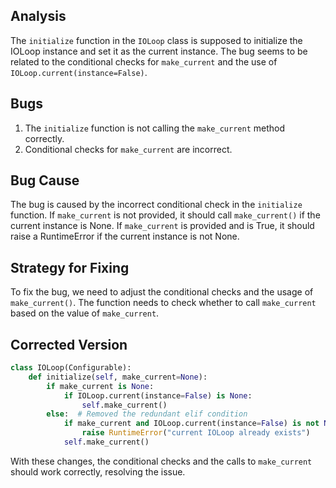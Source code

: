 ## Analysis
The `initialize` function in the `IOLoop` class is supposed to initialize the IOLoop instance and set it as the current instance. The bug seems to be related to the conditional checks for `make_current` and the use of `IOLoop.current(instance=False)`.

## Bugs
1. The `initialize` function is not calling the `make_current` method correctly.
2. Conditional checks for `make_current` are incorrect.

## Bug Cause
The bug is caused by the incorrect conditional check in the `initialize` function. If `make_current` is not provided, it should call `make_current()` if the current instance is None. If `make_current` is provided and is True, it should raise a RuntimeError if the current instance is not None.

## Strategy for Fixing
To fix the bug, we need to adjust the conditional checks and the usage of `make_current()`. The function needs to check whether to call `make_current` based on the value of `make_current`.

## Corrected Version
```python
class IOLoop(Configurable):
    def initialize(self, make_current=None):
        if make_current is None:
            if IOLoop.current(instance=False) is None:
                self.make_current()
        else:  # Removed the redundant elif condition
            if make_current and IOLoop.current(instance=False) is not None:  # Fixed the condition
                raise RuntimeError("current IOLoop already exists")
            self.make_current()
```
With these changes, the conditional checks and the calls to `make_current` should work correctly, resolving the issue.